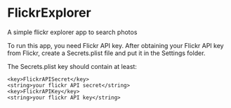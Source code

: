 # FlickrExplorer
A simple flickr explorer app to search photos

To run this app, you need Flickr API key.
After obtaining your Flickr API key from Flickr, create a Secrets.plist file and put it in the Settings folder.

The Secrets.plist key should contain at least:

```
<key>FlickrAPISecret</key>
<string>your flickr API secret</string>
<key>FlickrAPIKey</key>
<string>your flickr API key</string>
```
